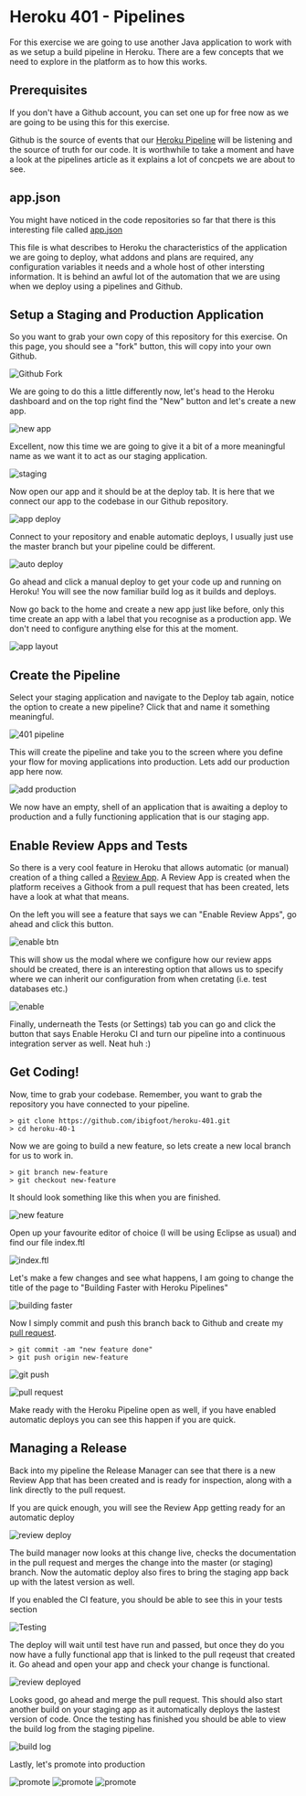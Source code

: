 # Heroku 401 - Pipelines

For this exercise we are going to use another Java application to work with as we setup a build pipeline in Heroku. There are a few concepts that we need to explore in the platform as to how this works. 

## Prerequisites
If you don't have a Github account, you can set one up for free now as we are going to be using this for this exercise. 

Github is the source of events that our [Heroku Pipeline](https://devcenter.heroku.com/articles/pipelines) will be listening and the source of truth for our code. It is worthwhile to take a moment and have a look at the pipelines article as it explains a lot of concpets we are about to see. 

## app.json
You might have noticed in the code repositories so far that there is this interesting file called [app.json](https://devcenter.heroku.com/articles/app-json-schema)

This file is what describes to Heroku the characteristics of the application we are going to deploy, what addons and plans are required, any configuration variables it needs and a whole host of other intersting information. It is behind an awful lot of the automation that we are using when we deploy using a pipelines and Github.

## Setup a Staging and Production Application
So you want to grab your own copy of this repository for this exercise. On this page, you should see a "fork" button, this will copy into your own Github. 

![Github Fork](images/1-githubFork.png)

We are going to do this a little differently now, let's head to the Heroku dashboard and on the top right find the "New" button and let's create a new app.

![new app](images/2-newApp.png)

Excellent, now this time we are going to give it a bit of a more meaningful name as we want it to act as our staging application. 

![staging](images/3-stagingApp.png)

Now open our app and it should be at the deploy tab. It is here that we connect our app to the codebase in our Github repository.

![app deploy](images/4-appDeploy.png)

Connect to your repository and enable automatic deploys, I usually just use the master branch but your pipeline could be different.

![auto deploy](images/5-autoDeploy.png)

Go ahead and click a manual deploy to get your code up and running on Heroku! You will see the now familiar build log as it builds and deploys.

Now go back to the home and create a new app just like before, only this time create an app with a label that you recognise as a production app. We don't need to configure anything else for this at the moment.

![app layout](images/6-appLayout.png)

## Create the Pipeline
Select your staging application and navigate to the Deploy tab again, notice the option to create a new pipeline? Click that and name it something meaningful.

![401 pipeline](images/7-401Pipe.png)

This will create the pipeline and take you to the screen where you define your flow for moving applications into production. Lets add our production app here now. 

![add production](images/8-addProd.png)

We now have an empty, shell of an application that is awaiting a deploy to production and a fully functioning application that is our staging app. 

## Enable Review Apps and Tests
So there is a very cool feature in Heroku that allows automatic (or manual) creation of a thing called a [Review App](https://devcenter.heroku.com/articles/github-integration-review-apps). A Review App is created when the platform receives a Githook from a pull request that has been created, lets have a look at what that means. 

On the left you will see a feature that says we can "Enable Review Apps", go ahead and click this button.

![enable btn](images/11-enableReviewBtn.png)

This will show us the modal where we configure how our review apps should be created, there is an interesting option that allows us to specify where we can inherit our configuration from when cretating (i.e. test databases etc.)

![enable](images/12-enableReview.png)

Finally, underneath the Tests (or Settings) tab you can go and click the button that says Enable Heroku CI and turn our pipeline into a continuous integration server as well. Neat huh :)

## Get Coding!
Now, time to grab your codebase. Remember, you want to grab the repository you have connected to your pipeline. 

```
> git clone https://github.com/ibigfoot/heroku-401.git
> cd heroku-40-1
``` 

Now we are going to build a new feature, so lets create a new local branch for us to work in. 

```
> git branch new-feature
> git checkout new-feature
```

It should look something like this when you are finished.

![new feature](images/9-newFeature.png)

Open up your favourite editor of choice (I will be using Eclipse as usual) and find our file index.ftl 

![index.ftl](images/10-header.ftl.png)

Let's make a few changes and see what happens, I am going to change the title of the page to "Building Faster with Heroku Pipelines"

![building faster](images/13-buildingFaster.png)

Now I simply commit and push this branch back to Github and create my [pull request](https://help.github.com/articles/about-pull-requests/).

```
> git commit -am "new feature done"
> git push origin new-feature
```

![git push](images/14-gitPush.png)

![pull request](images/15-pullRequest.png)

Make ready with the Heroku Pipeline open as well, if you have enabled automatic deploys you can see this happen if you are quick.

## Managing a Release
Back into my pipeline the Release Manager can see that there is a new Review App that has been created and is ready for inspection, along with a link directly to the pull request.

If you are quick enough, you will see the Review App getting ready for an automatic deploy

![review deploy](16-reviewAppDeploy.png)

The build manager now looks at this change live, checks the documentation in the pull request and merges the change into the master (or staging) branch. Now the automatic deploy also fires to bring the staging app back up with the latest version as well. 

If you enabled the CI feature, you should be able to see this in your tests section

![Testing](images/17-autoTest.png)

The deploy will wait until test have run and passed, but once they do you now have a fully functional app that is linked to the pull reqeust that created it. Go ahead and open your app and check your change is functional.

![review deployed](images/18-reviewDeployed.png)

Looks good, go ahead and merge the pull request. This should also start another build on your staging app as it automatically deploys the lastest version of code. Once the testing has finished you should be able to view the build log from the staging pipeline.

![build log](images/19-buildLog.png)

Lastly, let's promote into production 

![promote](images/20-promoteStaging.png)
![promote](images/21-promoteStaging.png)
![promote](images/22-promoteStaging.png)



